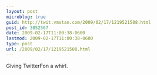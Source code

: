 ```yaml
---
layout: post
microblog: true
guid: http://twit.vmstan.com/2009/02/17/1219521508.html
post_id: 3052567
date: 2009-02-17T11:00:38-0600
lastmod: 2009-02-17T11:00:38-0600
type: post
url: /2009/02/17/1219521508.html
---
```

Giving TwitterFon a whirl.
